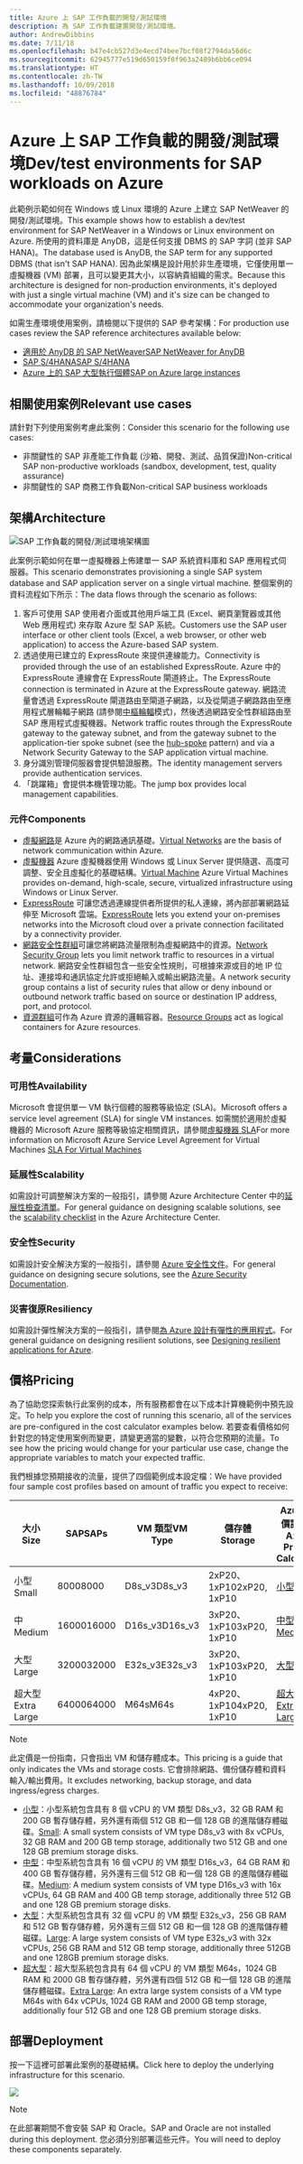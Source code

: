 ```yaml
---
title: Azure 上 SAP 工作負載的開發/測試環境
description: 為 SAP 工作負載建置開發/測試環境。
author: AndrewDibbins
ms.date: 7/11/18
ms.openlocfilehash: b47e4cb527d3e4ecd74bee7bcf08f2794da56d6c
ms.sourcegitcommit: 62945777e519d650159f0f963a2489b6bb6ce094
ms.translationtype: HT
ms.contentlocale: zh-TW
ms.lasthandoff: 10/09/2018
ms.locfileid: "48876784"
---
```

# <a name="devtest-environments-for-sap-workloads-on-azure"></a><span data-ttu-id="1784c-103">Azure 上 SAP 工作負載的開發/測試環境</span><span class="sxs-lookup"><span data-stu-id="1784c-103">Dev/test environments for SAP workloads on Azure</span></span>

<span data-ttu-id="1784c-104">此範例示範如何在 Windows 或 Linux 環境的 Azure 上建立 SAP NetWeaver 的開發/測試環境。</span><span class="sxs-lookup"><span data-stu-id="1784c-104">This example shows how to establish a dev/test environment for SAP NetWeaver in a Windows or Linux environment on Azure.</span></span> <span data-ttu-id="1784c-105">所使用的資料庫是 AnyDB，這是任何支援 DBMS 的 SAP 字詞 (並非 SAP HANA)。</span><span class="sxs-lookup"><span data-stu-id="1784c-105">The database used is AnyDB, the SAP term for any supported DBMS (that isn't SAP HANA).</span></span> <span data-ttu-id="1784c-106">因為此架構是設計用於非生產環境，它僅使用單一虛擬機器 (VM) 部署，且可以變更其大小，以容納貴組織的需求。</span><span class="sxs-lookup"><span data-stu-id="1784c-106">Because this architecture is designed for non-production environments, it's deployed with just a single virtual machine (VM) and it's size can be changed to accommodate your organization's needs.</span></span>

<span data-ttu-id="1784c-107">如需生產環境使用案例，請檢閱以下提供的 SAP 參考架構：</span><span class="sxs-lookup"><span data-stu-id="1784c-107">For production use cases review the SAP reference architectures available below:</span></span>

* <span data-ttu-id="1784c-108">[適用於 AnyDB 的 SAP NetWeaver][sap-netweaver]</span><span class="sxs-lookup"><span data-stu-id="1784c-108">[SAP NetWeaver for AnyDB][sap-netweaver]</span></span>
* <span data-ttu-id="1784c-109">[SAP S/4HANA][sap-hana]</span><span class="sxs-lookup"><span data-stu-id="1784c-109">[SAP S/4HANA][sap-hana]</span></span>
* <span data-ttu-id="1784c-110">[Azure 上的 SAP 大型執行個體][sap-large]</span><span class="sxs-lookup"><span data-stu-id="1784c-110">[SAP on Azure large instances][sap-large]</span></span>

## <a name="relevant-use-cases"></a><span data-ttu-id="1784c-111">相關使用案例</span><span class="sxs-lookup"><span data-stu-id="1784c-111">Relevant use cases</span></span>

<span data-ttu-id="1784c-112">請針對下列使用案例考慮此案例：</span><span class="sxs-lookup"><span data-stu-id="1784c-112">Consider this scenario for the following use cases:</span></span>

* <span data-ttu-id="1784c-113">非關鍵性的 SAP 非產能工作負載 (沙箱、開發、測試、品質保證)</span><span class="sxs-lookup"><span data-stu-id="1784c-113">Non-critical SAP non-productive workloads (sandbox, development, test, quality assurance)</span></span>
* <span data-ttu-id="1784c-114">非關鍵性的 SAP 商務工作負載</span><span class="sxs-lookup"><span data-stu-id="1784c-114">Non-critical SAP business workloads</span></span>

## <a name="architecture"></a><span data-ttu-id="1784c-115">架構</span><span class="sxs-lookup"><span data-stu-id="1784c-115">Architecture</span></span>

![SAP 工作負載的開發/測試環境架構圖](media/architecture-sap-dev-test.png)

<span data-ttu-id="1784c-117">此案例示範如何在單一虛擬機器上佈建單一 SAP 系統資料庫和 SAP 應用程式伺服器。</span><span class="sxs-lookup"><span data-stu-id="1784c-117">This scenario demonstrates provisioning a single SAP system database and SAP application server on a single virtual machine.</span></span> <span data-ttu-id="1784c-118">整個案例的資料流程如下所示：</span><span class="sxs-lookup"><span data-stu-id="1784c-118">The data flows through the scenario as follows:</span></span>

1. <span data-ttu-id="1784c-119">客戶可使用 SAP 使用者介面或其他用戶端工具 (Excel、網頁瀏覽器或其他 Web 應用程式) 來存取 Azure 型 SAP 系統。</span><span class="sxs-lookup"><span data-stu-id="1784c-119">Customers use the SAP user interface or other client tools (Excel, a web browser, or other web application) to access the Azure-based SAP system.</span></span>
2. <span data-ttu-id="1784c-120">透過使用已建立的 ExpressRoute 來提供連線能力。</span><span class="sxs-lookup"><span data-stu-id="1784c-120">Connectivity is provided through the use of an established ExpressRoute.</span></span> <span data-ttu-id="1784c-121">Azure 中的 ExpressRoute 連線會在 ExpressRoute 閘道終止。</span><span class="sxs-lookup"><span data-stu-id="1784c-121">The ExpressRoute connection is terminated in Azure at the ExpressRoute gateway.</span></span> <span data-ttu-id="1784c-122">網路流量會透過 ExpressRoute 閘道路由至閘道子網路，以及從閘道子網路路由至應用程式層輪輻子網路 (請參閱[中樞輪輻][hub-spoke]模式)，然後透過網路安全性群組路由至 SAP 應用程式虛擬機器。</span><span class="sxs-lookup"><span data-stu-id="1784c-122">Network traffic routes through the ExpressRoute gateway to the gateway subnet, and from the gateway subnet to the application-tier spoke subnet (see the [hub-spoke][hub-spoke] pattern) and via a Network Security Gateway to the SAP application virtual machine.</span></span>
3. <span data-ttu-id="1784c-123">身分識別管理伺服器會提供驗證服務。</span><span class="sxs-lookup"><span data-stu-id="1784c-123">The identity management servers provide authentication services.</span></span>
4. <span data-ttu-id="1784c-124">「跳躍箱」會提供本機管理功能。</span><span class="sxs-lookup"><span data-stu-id="1784c-124">The jump box provides local management capabilities.</span></span>

### <a name="components"></a><span data-ttu-id="1784c-125">元件</span><span class="sxs-lookup"><span data-stu-id="1784c-125">Components</span></span>

* <span data-ttu-id="1784c-126">[虛擬網路](/azure/virtual-network/virtual-networks-overview)是 Azure 內的網路通訊基礎。</span><span class="sxs-lookup"><span data-stu-id="1784c-126">[Virtual Networks](/azure/virtual-network/virtual-networks-overview) are the basis of network communication within Azure.</span></span>
* <span data-ttu-id="1784c-127">[虛擬機器](/azure/virtual-machines/windows/overview) Azure 虛擬機器使用 Windows 或 Linux Server 提供隨選、高度可調整、安全且虛擬化的基礎結構。</span><span class="sxs-lookup"><span data-stu-id="1784c-127">[Virtual Machine](/azure/virtual-machines/windows/overview) Azure Virtual Machines provides on-demand, high-scale, secure, virtualized infrastructure using Windows or Linux Server.</span></span>
* <span data-ttu-id="1784c-128">[ExpressRoute](/azure/expressroute/expressroute-introduction) 可讓您透過連線提供者所提供的私人連線，將內部部署網路延伸至 Microsoft 雲端。</span><span class="sxs-lookup"><span data-stu-id="1784c-128">[ExpressRoute](/azure/expressroute/expressroute-introduction) lets you extend your on-premises networks into the Microsoft cloud over a private connection facilitated by a connectivity provider.</span></span>
* <span data-ttu-id="1784c-129">[網路安全性群組](/azure/virtual-network/security-overview)可讓您將網路流量限制為虛擬網路中的資源。</span><span class="sxs-lookup"><span data-stu-id="1784c-129">[Network Security Group](/azure/virtual-network/security-overview) lets you limit network traffic to resources in a virtual network.</span></span> <span data-ttu-id="1784c-130">網路安全性群組包含一些安全性規則，可根據來源或目的地 IP 位址、連接埠和通訊協定允許或拒絕輸入或輸出網路流量。</span><span class="sxs-lookup"><span data-stu-id="1784c-130">A network security group contains a list of security rules that allow or deny inbound or outbound network traffic based on source or destination IP address, port, and protocol.</span></span> 
* <span data-ttu-id="1784c-131">[資源群組](/azure/azure-resource-manager/resource-group-overview#resource-groups)可作為 Azure 資源的邏輯容器。</span><span class="sxs-lookup"><span data-stu-id="1784c-131">[Resource Groups](/azure/azure-resource-manager/resource-group-overview#resource-groups) act as logical containers for Azure resources.</span></span>

## <a name="considerations"></a><span data-ttu-id="1784c-132">考量</span><span class="sxs-lookup"><span data-stu-id="1784c-132">Considerations</span></span>

### <a name="availability"></a><span data-ttu-id="1784c-133">可用性</span><span class="sxs-lookup"><span data-stu-id="1784c-133">Availability</span></span>

 <span data-ttu-id="1784c-134">Microsoft 會提供單一 VM 執行個體的服務等級協定 (SLA)。</span><span class="sxs-lookup"><span data-stu-id="1784c-134">Microsoft offers a service level agreement (SLA) for single VM instances.</span></span> <span data-ttu-id="1784c-135">如需關於適用於虛擬機器的 Microsoft Azure 服務等級協定相關資訊，請參閱[虛擬機器 SLA](https://azure.microsoft.com/support/legal/sla/virtual-machines)</span><span class="sxs-lookup"><span data-stu-id="1784c-135">For more information on Microsoft Azure Service Level Agreement for Virtual Machines [SLA For Virtual Machines](https://azure.microsoft.com/support/legal/sla/virtual-machines)</span></span>

### <a name="scalability"></a><span data-ttu-id="1784c-136">延展性</span><span class="sxs-lookup"><span data-stu-id="1784c-136">Scalability</span></span>

<span data-ttu-id="1784c-137">如需設計可調整解決方案的一般指引，請參閱 Azure Architecture Center 中的[延展性檢查清單][scalability]。</span><span class="sxs-lookup"><span data-stu-id="1784c-137">For general guidance on designing scalable solutions, see the [scalability checklist][scalability] in the Azure Architecture Center.</span></span>

### <a name="security"></a><span data-ttu-id="1784c-138">安全性</span><span class="sxs-lookup"><span data-stu-id="1784c-138">Security</span></span>

<span data-ttu-id="1784c-139">如需設計安全解決方案的一般指引，請參閱 [Azure 安全性文件][security]。</span><span class="sxs-lookup"><span data-stu-id="1784c-139">For general guidance on designing secure solutions, see the [Azure Security Documentation][security].</span></span>

### <a name="resiliency"></a><span data-ttu-id="1784c-140">災害復原</span><span class="sxs-lookup"><span data-stu-id="1784c-140">Resiliency</span></span>

<span data-ttu-id="1784c-141">如需設計彈性解決方案的一般指引，請參閱[為 Azure 設計有彈性的應用程式][resiliency]。</span><span class="sxs-lookup"><span data-stu-id="1784c-141">For general guidance on designing resilient solutions, see [Designing resilient applications for Azure][resiliency].</span></span>

## <a name="pricing"></a><span data-ttu-id="1784c-142">價格</span><span class="sxs-lookup"><span data-stu-id="1784c-142">Pricing</span></span>

<span data-ttu-id="1784c-143">為了協助您探索執行此案例的成本，所有服務都會在以下成本計算機範例中預先設定。</span><span class="sxs-lookup"><span data-stu-id="1784c-143">To help you explore the cost of running this scenario, all of the services are pre-configured in the cost calculator examples below.</span></span> <span data-ttu-id="1784c-144">若要查看價格如何針對您的特定使用案例而變更，請變更適當的變數，以符合您預期的流量。</span><span class="sxs-lookup"><span data-stu-id="1784c-144">To see how the pricing would change for your particular use case, change the appropriate variables to match your expected traffic.</span></span>

<span data-ttu-id="1784c-145">我們根據您預期接收的流量，提供了四個範例成本設定檔：</span><span class="sxs-lookup"><span data-stu-id="1784c-145">We have provided four sample cost profiles based on amount of traffic you expect to receive:</span></span>

|<span data-ttu-id="1784c-146">大小</span><span class="sxs-lookup"><span data-stu-id="1784c-146">Size</span></span>|<span data-ttu-id="1784c-147">SAP</span><span class="sxs-lookup"><span data-stu-id="1784c-147">SAPs</span></span>|<span data-ttu-id="1784c-148">VM 類型</span><span class="sxs-lookup"><span data-stu-id="1784c-148">VM Type</span></span>|<span data-ttu-id="1784c-149">儲存體</span><span class="sxs-lookup"><span data-stu-id="1784c-149">Storage</span></span>|<span data-ttu-id="1784c-150">Azure 定價計算機</span><span class="sxs-lookup"><span data-stu-id="1784c-150">Azure Pricing Calculator</span></span>|
|----|----|-------|-------|---------------|
|<span data-ttu-id="1784c-151">小型</span><span class="sxs-lookup"><span data-stu-id="1784c-151">Small</span></span>|<span data-ttu-id="1784c-152">8000</span><span class="sxs-lookup"><span data-stu-id="1784c-152">8000</span></span>|<span data-ttu-id="1784c-153">D8s_v3</span><span class="sxs-lookup"><span data-stu-id="1784c-153">D8s_v3</span></span>|<span data-ttu-id="1784c-154">2xP20、1xP10</span><span class="sxs-lookup"><span data-stu-id="1784c-154">2xP20, 1xP10</span></span>|[<span data-ttu-id="1784c-155">小型</span><span class="sxs-lookup"><span data-stu-id="1784c-155">Small</span></span>](https://azure.com/e/9d26b9612da9466bb7a800eab56e71d1)|
|<span data-ttu-id="1784c-156">中</span><span class="sxs-lookup"><span data-stu-id="1784c-156">Medium</span></span>|<span data-ttu-id="1784c-157">16000</span><span class="sxs-lookup"><span data-stu-id="1784c-157">16000</span></span>|<span data-ttu-id="1784c-158">D16s_v3</span><span class="sxs-lookup"><span data-stu-id="1784c-158">D16s_v3</span></span>|<span data-ttu-id="1784c-159">3xP20、1xP10</span><span class="sxs-lookup"><span data-stu-id="1784c-159">3xP20, 1xP10</span></span>|[<span data-ttu-id="1784c-160">中型</span><span class="sxs-lookup"><span data-stu-id="1784c-160">Medium</span></span>](https://azure.com/e/465bd07047d148baab032b2f461550cd)|
<span data-ttu-id="1784c-161">大型</span><span class="sxs-lookup"><span data-stu-id="1784c-161">Large</span></span>|<span data-ttu-id="1784c-162">32000</span><span class="sxs-lookup"><span data-stu-id="1784c-162">32000</span></span>|<span data-ttu-id="1784c-163">E32s_v3</span><span class="sxs-lookup"><span data-stu-id="1784c-163">E32s_v3</span></span>|<span data-ttu-id="1784c-164">3xP20、1xP10</span><span class="sxs-lookup"><span data-stu-id="1784c-164">3xP20, 1xP10</span></span>|[<span data-ttu-id="1784c-165">大型</span><span class="sxs-lookup"><span data-stu-id="1784c-165">Large</span></span>](https://azure.com/e/ada2e849d68b41c3839cc976000c6931)|
<span data-ttu-id="1784c-166">超大型</span><span class="sxs-lookup"><span data-stu-id="1784c-166">Extra Large</span></span>|<span data-ttu-id="1784c-167">64000</span><span class="sxs-lookup"><span data-stu-id="1784c-167">64000</span></span>|<span data-ttu-id="1784c-168">M64s</span><span class="sxs-lookup"><span data-stu-id="1784c-168">M64s</span></span>|<span data-ttu-id="1784c-169">4xP20、1xP10</span><span class="sxs-lookup"><span data-stu-id="1784c-169">4xP20, 1xP10</span></span>|[<span data-ttu-id="1784c-170">超大型</span><span class="sxs-lookup"><span data-stu-id="1784c-170">Extra Large</span></span>](https://azure.com/e/975fb58a965c4fbbb54c5c9179c61cef)|

> [!NOTE]
> <span data-ttu-id="1784c-171">此定價是一份指南，只會指出 VM 和儲存體成本。</span><span class="sxs-lookup"><span data-stu-id="1784c-171">This pricing is a guide that only indicates the VMs and storage costs.</span></span> <span data-ttu-id="1784c-172">它會排除網路、備份儲存體和資料輸入/輸出費用。</span><span class="sxs-lookup"><span data-stu-id="1784c-172">It excludes networking, backup storage, and data ingress/egress charges.</span></span>

* <span data-ttu-id="1784c-173">[小型](https://azure.com/e/9d26b9612da9466bb7a800eab56e71d1)：小型系統包含具有 8 個 vCPU 的 VM 類型 D8s_v3，32 GB RAM 和 200 GB 暫存儲存體，另外還有兩個 512 GB 和一個 128 GB 的進階儲存體磁碟。</span><span class="sxs-lookup"><span data-stu-id="1784c-173">[Small](https://azure.com/e/9d26b9612da9466bb7a800eab56e71d1): A small system consists of VM type D8s_v3 with 8x vCPUs, 32 GB RAM and 200 GB temp storage, additionally two 512 GB and one 128 GB premium storage disks.</span></span>
* <span data-ttu-id="1784c-174">[中型](https://azure.com/e/465bd07047d148baab032b2f461550cd)：中型系統包含具有 16 個 vCPU 的 VM 類型 D16s_v3，64 GB RAM 和 400 GB 暫存儲存體，另外還有三個 512 GB 和一個 128 GB 的進階儲存體磁碟。</span><span class="sxs-lookup"><span data-stu-id="1784c-174">[Medium](https://azure.com/e/465bd07047d148baab032b2f461550cd): A medium system consists of VM type D16s_v3 with 16x vCPUs, 64 GB RAM and 400 GB temp storage, additionally three 512 GB and one 128 GB premium storage disks.</span></span>
* <span data-ttu-id="1784c-175">[大型](https://azure.com/e/ada2e849d68b41c3839cc976000c6931)：大型系統包含具有 32 個 vCPU 的 VM 類型 E32s_v3，256 GB RAM 和 512 GB 暫存儲存體，另外還有三個 512 GB 和一個 128 GB 的進階儲存體磁碟。</span><span class="sxs-lookup"><span data-stu-id="1784c-175">[Large](https://azure.com/e/ada2e849d68b41c3839cc976000c6931): A large system consists of VM type E32s_v3 with 32x vCPUs, 256 GB RAM and 512 GB temp storage, additionally three 512GB and one 128GB premium storage disks.</span></span>
* <span data-ttu-id="1784c-176">[超大型](https://azure.com/e/975fb58a965c4fbbb54c5c9179c61cef)：超大型系統包含具有 64 個 vCPU 的 VM 類型 M64s，1024 GB RAM 和 2000 GB 暫存儲存體，另外還有四個 512 GB 和一個 128 GB 的進階儲存體磁碟。</span><span class="sxs-lookup"><span data-stu-id="1784c-176">[Extra Large](https://azure.com/e/975fb58a965c4fbbb54c5c9179c61cef): An extra large system consists of a VM type M64s with 64x vCPUs, 1024 GB RAM and 2000 GB temp storage, additionally four 512 GB and one 128 GB premium storage disks.</span></span>

## <a name="deployment"></a><span data-ttu-id="1784c-177">部署</span><span class="sxs-lookup"><span data-stu-id="1784c-177">Deployment</span></span>

<span data-ttu-id="1784c-178">按一下這裡可部署此案例的基礎結構。</span><span class="sxs-lookup"><span data-stu-id="1784c-178">Click here to deploy the underlying infrastructure for this scenario.</span></span>

<a href="https://portal.azure.com/#create/Microsoft.Template/uri/https%3A%2F%2Fraw.githubusercontent.com%2Fmspnp%2Fsolution-architectures%2Fmaster%2Fapps%2Fsap-2tier%2Fazuredeploy.json" target="_blank">
    <img src="https://azuredeploy.net/deploybutton.png"/>
</a>

> [!NOTE]
> <span data-ttu-id="1784c-179">在此部署期間不會安裝 SAP 和 Oracle。</span><span class="sxs-lookup"><span data-stu-id="1784c-179">SAP and Oracle are not installed during this deployment.</span></span> <span data-ttu-id="1784c-180">您必須分別部署這些元件。</span><span class="sxs-lookup"><span data-stu-id="1784c-180">You will need to deploy these components separately.</span></span>

<!-- links -->
[resiliency]: /azure/architecture/resiliency/
[security]: /azure/security/
[scalability]: /azure/architecture/checklist/scalability
[sap-netweaver]: /azure/architecture/reference-architectures/sap/sap-netweaver
[sap-hana]: /azure/architecture/reference-architectures/sap/sap-s4hana
[sap-large]: /azure/architecture/reference-architectures/sap/hana-large-instances
[hub-spoke]: /azure/architecture/reference-architectures/hybrid-networking/hub-spoke
